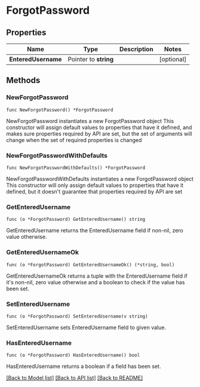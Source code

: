 # ForgotPassword

## Properties

Name | Type | Description | Notes
------------ | ------------- | ------------- | -------------
**EnteredUsername** | Pointer to **string** |  | [optional] 

## Methods

### NewForgotPassword

`func NewForgotPassword() *ForgotPassword`

NewForgotPassword instantiates a new ForgotPassword object
This constructor will assign default values to properties that have it defined,
and makes sure properties required by API are set, but the set of arguments
will change when the set of required properties is changed

### NewForgotPasswordWithDefaults

`func NewForgotPasswordWithDefaults() *ForgotPassword`

NewForgotPasswordWithDefaults instantiates a new ForgotPassword object
This constructor will only assign default values to properties that have it defined,
but it doesn't guarantee that properties required by API are set

### GetEnteredUsername

`func (o *ForgotPassword) GetEnteredUsername() string`

GetEnteredUsername returns the EnteredUsername field if non-nil, zero value otherwise.

### GetEnteredUsernameOk

`func (o *ForgotPassword) GetEnteredUsernameOk() (*string, bool)`

GetEnteredUsernameOk returns a tuple with the EnteredUsername field if it's non-nil, zero value otherwise
and a boolean to check if the value has been set.

### SetEnteredUsername

`func (o *ForgotPassword) SetEnteredUsername(v string)`

SetEnteredUsername sets EnteredUsername field to given value.

### HasEnteredUsername

`func (o *ForgotPassword) HasEnteredUsername() bool`

HasEnteredUsername returns a boolean if a field has been set.


[[Back to Model list]](../README.md#documentation-for-models) [[Back to API list]](../README.md#documentation-for-api-endpoints) [[Back to README]](../README.md)


